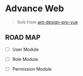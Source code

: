 # Advance Web

> fork from [ant-design-pro-vue](https://github.com/sendya/ant-design-pro-vue)



## ROAD MAP
- [ ] User Module
- [ ] Role Module
- [ ] Permission Module



